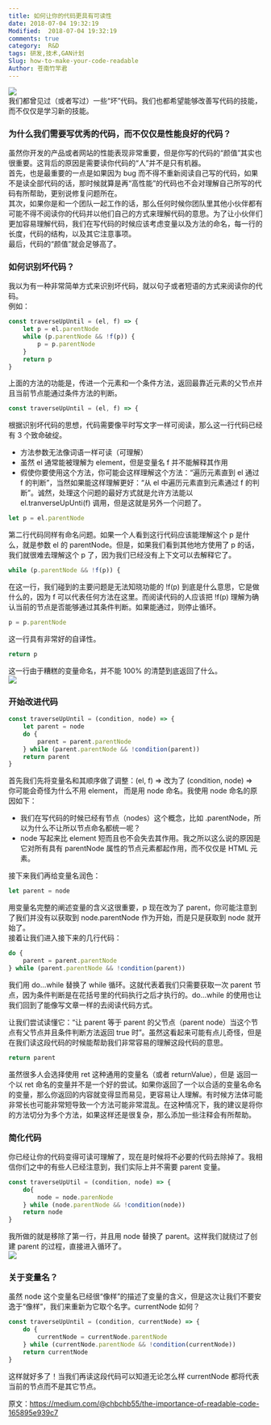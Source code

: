 ```yaml
---
title: 如何让你的代码更具有可读性
date: 2018-07-04 19:32:19
Modified:  2018-07-04 19:32:19
comments: true
category:  R&D
tags: 研发,技术,GAN计划
Slug: how-to-make-your-code-readable
Author: 苍南竹竿君
---
```

![](http://wx2.sinaimg.cn/mw690/ad108d28gy1fsy89smpy4j21pc0yiwl2.jpg)  
我们都曾见过（或者写过）一些“坏”代码。我们也都希望能够改善写代码的技能，而不仅仅是学习新的技能。<!--more-->  

### 为什么我们需要写优秀的代码，而不仅仅是性能良好的代码？
虽然你开发的产品或者网站的性能表现非常重要，但是你写的代码的“颜值”其实也很重要。这背后的原因是需要读你代码的“人”并不是只有机器。  
首先，也是最重要的一点是如果因为 bug 而不得不重新阅读自己写的代码，如果不是读全部代码的话，那时候就算是再“高性能”的代码也不会对理解自己所写的代码有所帮助，更别说修复问题所在。  
其次，如果你是和一个团队一起工作的话，那么任何时候你团队里其他小伙伴都有可能不得不阅读你的代码并以他们自己的方式来理解代码的意思。为了让小伙伴们更加容易理解代码，我们在写代码的时候应该考虑变量以及方法的命名，每一行的长度，代码的结构，以及其它注意事项。  
最后，代码的“颜值”就会足够高了。  

### 如何识别坏代码？
我以为有一种非常简单方式来识别坏代码，就以句子或者短语的方式来阅读你的代码。  
例如：
```js
const traverseUpUntil = (el, f) => {
    let p = el.parentNode
    while (p.parentNode && !f(p)) {
        p = p.parentNode
    }
    return p
}
```
上面的方法的功能是，传进一个元素和一个条件方法，返回最靠近元素的父节点并且当前节点能通过条件方法的判断。  

```js
const traverseUpUntil = (el, f) => {
```
根据识别坏代码的思想，代码需要像平时写文字一样可阅读，那么这一行代码已经有 3 个致命破绽。  
* 方法参数无法像词语一样可读（可理解）
* 虽然 el 通常能被理解为 element，但是变量名 f 并不能解释其作用
* 假使你要使用这个方法，你可能会这样理解这个方法：“遍历元素直到 el 通过 f 的判断”，当然如果能这样理解更好：“从 el 中遍历元素直到元素通过 f 的判断”。诚然，处理这个问题的最好方式就是允许方法能以 el.tranverseUpUnti(f) 调用，但是这就是另外一个问题了。

```js
let p = el.parentNode
```
第二行代码同样有命名问题。如果一个人看到这行代码应该能理解这个 p 是什么，就是参数 el 的 parentNode。但是，如果我们看到其他地方使用了 p 的话，我们就很难去理解这个 p 了，因为我们已经没有上下文可以去解释它了。  

```js
while (p.parentNode && !f(p)) {
```
在这一行，我们碰到的主要问题是无法知晓功能的 !f(p) 到底是什么意思，它是做什么的，因为 f 可以代表任何方法在这里。而阅读代码的人应该把 !f(p) 理解为确认当前的节点是否能够通过其条件判断。如果能通过，则停止循环。  

```js
p = p.parentNode
```
这一行具有非常好的自译性。  

```js
return p
```
这一行由于糟糕的变量命名，并不能 100% 的清楚到底返回了什么。  
![](http://wx4.sinaimg.cn/mw690/ad108d28gy1fsy89rpbh5j21n20x813d.jpg)  

### 开始改进代码
```js
const traverseUpUntil = (condition, node) => {
    let parent = node
    do {
        parent = parent.parentNode
    } while (parent.parentNode && !condition(parent))
    return parent
}
```
首先我们先将变量名和其顺序做了调整：(el, f) => 改为了 (condition, node) =>  
你可能会奇怪为什么不用 element， 而是用 node 命名。我使用 node 命名的原因如下：  
* 我们在写代码的时候已经有节点（nodes）这个概念，比如 .parentNode，所以为什么不让所以节点命名都统一呢？
* node 写起来比 element 短而且也不会失去其作用。我之所以这么说的原因是它对所有具有 parentNode 属性的节点元素都起作用，而不仅仅是 HTML 元素。

接下来我们再给变量名润色：  
```js
let parent = node
```
用变量名完整的阐述变量的含义这很重要，p 现在改为了 parent，你可能注意到了我们并没有以获取到 node.parentNode 作为开始，而是只是获取到 node 就开始了。  
接着让我们进入接下来的几行代码：  
```js
do {
    parent = parent.parentNode
} while (parent.parentNode && !condition(parent))
```
我们用 do...while 替换了 while 循环。这就代表着我们只需要获取一次 parent 节点，因为条件判断是在花括号里的代码执行之后才执行的。do...while 的使用也让我们回到了能像写文章一样的去阅读代码方式。  

让我们尝试读懂它：“让 parent 等于 parent 的父节点（parent node）当这个节点有父节点并且条件判断方法返回 true 时”。虽然这看起来可能有点儿奇怪，但是在我们读这段代码的时候能帮助我们非常容易的理解这段代码的意思。  

```js
return parent
```
虽然很多人会选择使用 ret 这种通用的变量名（或者 returnValue），但是 返回一个以 ret 命名的变量并不是一个好的尝试。如果你返回了一个以合适的变量名命名的变量，那么你返回的内容就变得显而易见，更容易让人理解。有时候方法体可能非常长也可能非常短导致一个方法可能非常混乱。在这种情况下，我的建议是将你的方法切分为多个方法，如果这样还是很复杂，那么添加一些注释会有所帮助。  

### 简化代码
你已经让你的代码变得可读可理解了，现在是时候将不必要的代码去除掉了。我相信你们之中的有些人已经注意到，我们实际上并不需要 parent 变量。  
```js
const traverseUpUtil = (condition, node) => {
    do{
        node = node.parenNode
    } while (node.parentNode && !condition(node))
    return node
}
```
我所做的就是移除了第一行，并且用 node 替换了 parent。这样我们就绕过了创建 parent 的过程，直接进入循环了。  
![](http://wx4.sinaimg.cn/mw690/ad108d28gy1fsy89q2jw6j21pc0yin3q.jpg)  

### 关于变量名？
虽然 node 这个变量名已经很“像样”的描述了变量的含义，但是这次让我们不要安逸于“像样”，我们来重新为它取个名字。currentNode 如何？  
```js
const traverseUpUntil = (condition, currentNode) => {
    do {
        currentNode = currentNode.parentNode
    } while (currentNode.parentNode && !condition(currentNode))
    return currentNode
}
```
这样就好多了！当我们再读这段代码可以知道无论怎么样 currentNode 都将代表当前的节点而不是其它节点。  



原文：https://medium.com/@chbchb55/the-importance-of-readable-code-165895e939c7